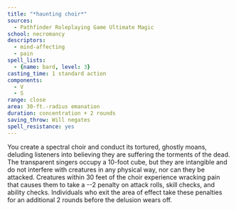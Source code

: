 ```yaml
---
title: "*haunting choir*"
sources:
  - Pathfinder Roleplaying Game Ultimate Magic
school: necromancy
descriptors:
  - mind-affecting
  - pain
spell_lists:
  - {name: bard, level: 3}
casting_time: 1 standard action
components:
  - V
  - S
range: close
area: 30-ft.-radius emanation
duration: concentration + 2 rounds
saving_throw: Will negates
spell_resistance: yes
---
```


You create a spectral choir and conduct its tortured, ghostly moans, deluding listeners into believing they are suffering the torments of the dead. The transparent singers occupy a 10-foot cube, but they are intangible and do not interfere with creatures in any physical way, nor can they be attacked. Creatures within 30 feet of the choir experience wracking pain that causes them to take a --2 penalty on attack rolls, skill checks, and ability checks. Individuals who exit the area of effect take these penalties for an additional 2 rounds before the delusion wears off.

